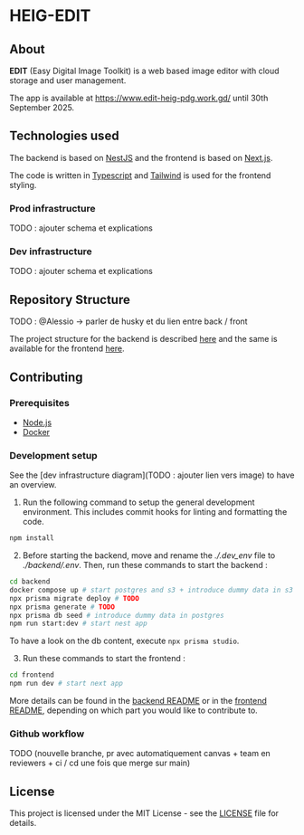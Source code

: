# HEIG-EDIT

## About

**EDIT** (Easy Digital Image Toolkit) is a web based image editor with cloud storage and user management.

The app is available at https://www.edit-heig-pdg.work.gd/ until 30th September 2025.

## Technologies used

The backend is based on [NestJS](https://nestjs.com/) and the frontend is based on [Next.js](https://nextjs.org/).

The code is written in [Typescript](https://www.typescriptlang.org/) and [Tailwind](https://tailwindcss.com/) is used for the frontend styling.

### Prod infrastructure

TODO : ajouter schema et explications

### Dev infrastructure

TODO : ajouter schema et explications

## Repository Structure

TODO : @Alessio -> parler de husky et du lien entre back / front

The project structure for the backend is described [here](./backend/README.md#project-structure) and the same is available for the frontend [here](./frontend/README.md#project-structure).

## Contributing

### Prerequisites

- [Node.js](https://docs.npmjs.com/downloading-and-installing-node-js-and-npm)
- [Docker](https://docs.docker.com/engine/install/)

### Development setup

See the [dev infrastructure diagram](TODO : ajouter lien vers image) to have an overview.

1) Run the following command to setup the general development environment. This includes commit hooks for linting and formatting the code.

```bash
npm install
```

2) Before starting the backend, move and rename the *./.dev_env* file to *./backend/.env*. Then, run these commands to start the backend :

```bash
cd backend
docker compose up # start postgres and s3 + introduce dummy data in s3
npx prisma migrate deploy # TODO
npx prisma generate # TODO
npx prisma db seed # introduce dummy data in postgres
npm run start:dev # start nest app
```

To have a look on the db content, execute `npx prisma studio`.

3) Run these commands to start the frontend :

```bash
cd frontend
npm run dev # start next app
```

More details can be found in the [backend README](./backend/README.md) or in the [frontend README](./frontend/README.md), depending on which part you would like to contribute to.

### Github workflow

TODO (nouvelle branche, pr avec automatiquement canvas + team en reviewers + ci / cd une fois que merge sur main)

## License

This project is licensed under the MIT License - see the [LICENSE](./LICENSE) file for details.
